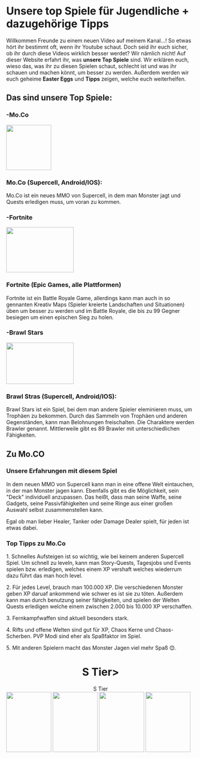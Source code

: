 <h1>Unsere top Spiele für Jugendliche + dazugehörige Tipps</h1>
<p>
Willkommen Freunde zu einem neuen Video auf meinem Kanal...!
So etwas hört ihr bestimmt oft, wenn ihr Youtube schaut. Doch seid ihr euch sicher, ob ihr durch diese Videos wirklich besser werdet? Wir nämlich nicht!
Auf dieser Website erfahrt ihr, was <b>unsere Top Spiele</b> sind. Wir erklären euch, wieso das, was ihr zu diesen Spielen schaut, schlecht ist und was ihr schauen und machen könnt, um besser zu werden. 
Außerdem werden wir euch geheime <b>Easter Eggs</b> und <b>Tipps</b> zeigen, welche euch weiterhelfen. 
</p>
<h2>Das sind unsere Top Spiele:</h2> 
<p>
<h3>-Mo.Co</h3>
 <a href="#zu-moco-"><img src="https://images.mobi.gg/uploads/2025/03/10543/conversions/mo-co-icon-thumb.webp" width="120" height="120"></a> <br>
 <p>
<h3>Mo.Co (Supercell, Android/IOS):</h3>
Mo.Co ist ein neues MMO von Supercell, in dem man Monster jagt und Quests erledigen muss, um voran zu kommen. 
 
</p>
<p>
<h3>-Fortnite</h3>
</p>
 <img src="https://th.bing.com/th/id/R.67e9a79760f0970a47ac01dbcbfa27e0?rik=A1hTf%2frvk3oajA&riu=http%3a%2f%2fpurepng.com%2fpublic%2fuploads%2flarge%2fpurepng.com-fortnite-battle-royale-logofortnitefortnite-battle-royalegameslogos-691522709004undi8.png&ehk=A2butZIXKlxBXUIFmS7LOrEw4jRjnX79Xkz4fNLSIqI%3d&risl=&pid=ImgRaw&r=0" width="180 "height="120">
<p>
 <h3>Fortnite (Epic Games, alle Plattformen)</h3>
 Fortnite ist ein Battle Royale Game, allerdings kann man auch in so gennanten Kreativ Maps (Spieler kreierte Landschaften und Situationen) üben um besser zu werden und im Battle Royale, die bis zu 99 Gegner besiegen um einen epischen Sieg zu holen.  
</p>
<h3>-Brawl Stars</h3>
</p>
<img src="https://cdn.vox-cdn.com/thumbor/sf1QuSLAx7-KHgBFaJYrr6k2FiM=/0x0:1827x844/3570x2008/filters:focal(768x276:1060x568)/cdn.vox-cdn.com/uploads/chorus_image/image/62703886/article_image_brawlstars_1.0.jpg" width="180" height="110">
<h3>Brawl Stras (Supercell, Android/IOS):</h3>
<p>Brawl Stars ist ein Spiel, bei dem man andere Spieler eleminieren muss, um Trophäen zu bekommen. Durch das Sammeln von Trophäen und anderen Gegenständen, kann man Belohnungen freischalten. Die Charaktere werden Brawler genannt. Mittlerweile gibt es 89 Brawler mit unterschiedlichen Fähigkeiten.</p>
 
 <h2 id="zu-moco-">
Zu Mo.CO
 </h2>
 <h3>Unsere Erfahrungen mit diesem Spiel</h3>
 <p>In dem neuen MMO von Supercell kann man in eine offene Welt eintauchen, in der man Monster jagen kann. Ebenfalls gibt es die Möglichkeit, sein "Deck" individuell anzupassen. Das heißt, dass man seine Waffe, seine Gadgets, seine Passivfähigkeiten und seine Ringe aus einer großen Auswahl selbst zusammenstellen kann.</p>
 <p>Egal ob man lieber Healer, Tanker oder Damage Dealer spielt, für jeden ist etwas dabei.</p>
<h3>Top Tipps zu Mo.Co</h3>
 <p>1. Schnelles Aufsteigen ist so wichtig, wie bei keinem anderen Supercell Spiel. Um schnell zu leveln, kann man Story-Quests, Tagesjobs und Events spielen bzw. erledigen, welches einem XP vershaft welches wiederrum dazu führt das man hoch level. </p>
 <p>2. Für jedes Level, brauch man 100.000 XP. Die verschiedenen Monster geben XP daruaf ankommend wie schwer es ist sie zu töten. Außerdem kann man durch benutzung seiner fähigkeiten, und spielen der Welten Quests erledigen welche einem zwischen 2.000 bis 10.000 XP verschaffen.
 <p>3. Fernkampfwaffen sind aktuell besonders stark.</p>
 <p>4. Rifts und offene Welten sind gut für XP, Chaos Kerne und Chaos-Scherben. PVP Modi sind eher als Spaßfaktor im Spiel.</p>
 <p>5. Mit anderen Spielern macht das Monster Jagen viel mehr Spaß 😊.</p>
<h1><center>S Tier></center></h1>
<center>S Tier</center>
 <img src="https://images.mobi.gg/uploads/2025/03/speedshot-moco-gear.webp" width="120 "height="160">
  <img src="https://images.mobi.gg/uploads/2025/03/spinsickle-moco-gear.webp" width="120 "height="160">
  <img src="https://images.mobi.gg/uploads/2025/03/squid-blades-moco-gear.webp" width="120 "height="160">
  <img src="https://images.mobi.gg/uploads/2025/03/techno-fiest-moco-gear.webp" width="120 "height="160">




  
